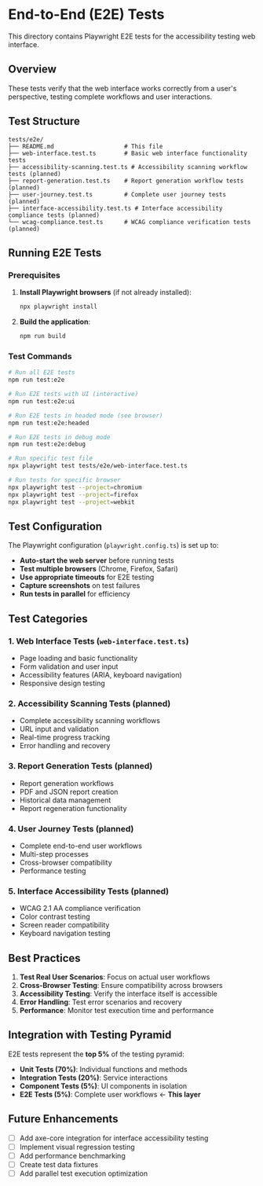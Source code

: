 # End-to-End (E2E) Tests

This directory contains Playwright E2E tests for the accessibility testing web interface.

## Overview

These tests verify that the web interface works correctly from a user's perspective, testing complete workflows and user interactions.

## Test Structure

```
tests/e2e/
├── README.md                    # This file
├── web-interface.test.ts        # Basic web interface functionality tests
├── accessibility-scanning.test.ts # Accessibility scanning workflow tests (planned)
├── report-generation.test.ts    # Report generation workflow tests (planned)
├── user-journey.test.ts         # Complete user journey tests (planned)
├── interface-accessibility.test.ts # Interface accessibility compliance tests (planned)
└── wcag-compliance.test.ts      # WCAG compliance verification tests (planned)
```

## Running E2E Tests

### Prerequisites

1. **Install Playwright browsers** (if not already installed):
   ```bash
   npx playwright install
   ```

2. **Build the application**:
   ```bash
   npm run build
   ```

### Test Commands

```bash
# Run all E2E tests
npm run test:e2e

# Run E2E tests with UI (interactive)
npm run test:e2e:ui

# Run E2E tests in headed mode (see browser)
npm run test:e2e:headed

# Run E2E tests in debug mode
npm run test:e2e:debug

# Run specific test file
npx playwright test tests/e2e/web-interface.test.ts

# Run tests for specific browser
npx playwright test --project=chromium
npx playwright test --project=firefox
npx playwright test --project=webkit
```

## Test Configuration

The Playwright configuration (`playwright.config.ts`) is set up to:

- **Auto-start the web server** before running tests
- **Test multiple browsers** (Chrome, Firefox, Safari)
- **Use appropriate timeouts** for E2E testing
- **Capture screenshots** on test failures
- **Run tests in parallel** for efficiency

## Test Categories

### 1. Web Interface Tests (`web-interface.test.ts`)
- Page loading and basic functionality
- Form validation and user input
- Accessibility features (ARIA, keyboard navigation)
- Responsive design testing

### 2. Accessibility Scanning Tests (planned)
- Complete accessibility scanning workflows
- URL input and validation
- Real-time progress tracking
- Error handling and recovery

### 3. Report Generation Tests (planned)
- Report generation workflows
- PDF and JSON report creation
- Historical data management
- Report regeneration functionality

### 4. User Journey Tests (planned)
- Complete end-to-end user workflows
- Multi-step processes
- Cross-browser compatibility
- Performance testing

### 5. Interface Accessibility Tests (planned)
- WCAG 2.1 AA compliance verification
- Color contrast testing
- Screen reader compatibility
- Keyboard navigation testing

## Best Practices

1. **Test Real User Scenarios**: Focus on actual user workflows
2. **Cross-Browser Testing**: Ensure compatibility across browsers
3. **Accessibility Testing**: Verify the interface itself is accessible
4. **Error Handling**: Test error scenarios and recovery
5. **Performance**: Monitor test execution time and performance

## Integration with Testing Pyramid

E2E tests represent the **top 5%** of the testing pyramid:

- **Unit Tests (70%)**: Individual functions and methods
- **Integration Tests (20%)**: Service interactions
- **Component Tests (5%)**: UI components in isolation
- **E2E Tests (5%)**: Complete user workflows ← **This layer**

## Future Enhancements

- [ ] Add axe-core integration for interface accessibility testing
- [ ] Implement visual regression testing
- [ ] Add performance benchmarking
- [ ] Create test data fixtures
- [ ] Add parallel test execution optimization 